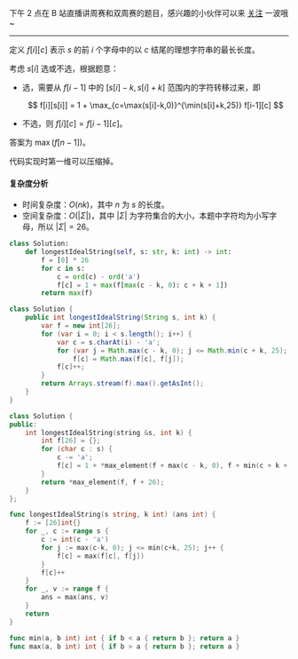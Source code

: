 下午 2 点在 B 站直播讲周赛和双周赛的题目，感兴趣的小伙伴可以来 [关注](https://space.bilibili.com/206214/dynamic) 一波哦~

---

定义 $f[i][c]$ 表示 $s$ 的前 $i$ 个字母中的以 $c$ 结尾的理想字符串的最长长度。

考虑 $s[i]$ 选或不选，根据题意：

- 选，需要从 $f[i-1]$ 中的 $[s[i]-k,s[i]+k]$ 范围内的字符转移过来，即

  $$
  f[i][s[i]] = 1 + \max_{c=\max(s[i]-k,0)}^{\min(s[i]+k,25)} f[i-1][c]
  $$

- 不选，则 $f[i][c] = f[i-1][c]$。

答案为 $\max(f[n-1])$。

代码实现时第一维可以压缩掉。

#### 复杂度分析

- 时间复杂度：$O(nk)$，其中 $n$ 为 $s$ 的长度。
- 空间复杂度：$O(|\Sigma|)$，其中 $|\Sigma|$ 为字符集合的大小，本题中字符均为小写字母，所以 $|\Sigma|=26$。

```py [sol1-Python3]
class Solution:
    def longestIdealString(self, s: str, k: int) -> int:
        f = [0] * 26
        for c in s:
            c = ord(c) - ord('a')
            f[c] = 1 + max(f[max(c - k, 0): c + k + 1])
        return max(f)
```

```java [sol1-Java]
class Solution {
    public int longestIdealString(String s, int k) {
        var f = new int[26];
        for (var i = 0; i < s.length(); i++) {
            var c = s.charAt(i) - 'a';
            for (var j = Math.max(c - k, 0); j <= Math.min(c + k, 25); j++)
                f[c] = Math.max(f[c], f[j]);
            f[c]++;
        }
        return Arrays.stream(f).max().getAsInt();
    }
}
```

```cpp [sol1-C++]
class Solution {
public:
    int longestIdealString(string &s, int k) {
        int f[26] = {};
        for (char c : s) {
            c -= 'a';
            f[c] = 1 + *max_element(f + max(c - k, 0), f + min(c + k + 1, 26));
        }
        return *max_element(f, f + 26);
    }
};
```

```go [sol1-Go]
func longestIdealString(s string, k int) (ans int) {
	f := [26]int{}
	for _, c := range s {
		c := int(c - 'a')
		for j := max(c-k, 0); j <= min(c+k, 25); j++ {
			f[c] = max(f[c], f[j])
		}
		f[c]++
	}
	for _, v := range f {
		ans = max(ans, v)
	}
	return
}

func min(a, b int) int { if b < a { return b }; return a }
func max(a, b int) int { if b > a { return b }; return a }
```
